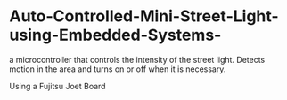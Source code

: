 # Auto-Controlled-Mini-Street-Light-using-Embedded-Systems-
a microcontroller that controls the intensity of the street light. 
Detects motion in the area and turns on or off when it is necessary. 

Using a Fujitsu Joet Board

